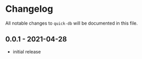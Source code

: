 # Changelog

All notable changes to `quick-db` will be documented in this file.

## 0.0.1 - 2021-04-28

- initial release
